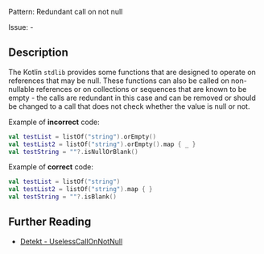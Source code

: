 Pattern: Redundant call on not null

Issue: -

## Description

The Kotlin `stdlib` provides some functions that are designed to operate on references that may be null. These
functions can also be called on non-nullable references or on collections or sequences that are known to be empty -
the calls are redundant in this case and can be removed or should be changed to a call that does not check whether
the value is null or not.

Example of **incorrect** code:

```kotlin
val testList = listOf("string").orEmpty()
val testList2 = listOf("string").orEmpty().map { _ }
val testString = ""?.isNullOrBlank()
```

Example of **correct** code:

```kotlin
val testList = listOf("string")
val testList2 = listOf("string").map { }
val testString = ""?.isBlank()
```

## Further Reading

* [Detekt - UselessCallOnNotNull](https://detekt.github.io/detekt/style.html#uselesscallonnotnull)